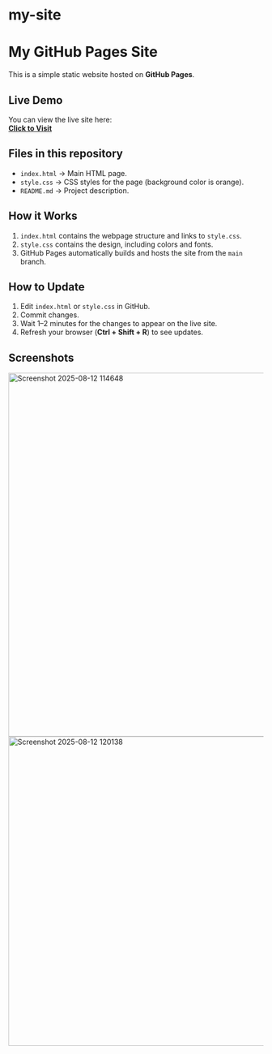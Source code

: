 # my-site

# My GitHub Pages Site

This is a simple static website hosted on **GitHub Pages**.

## Live Demo
You can view the live site here:  
[**Click to Visit**](https://kompallyvishnuvardhanreddy.github.io/my-site/)

## Files in this repository
- `index.html` → Main HTML page.
- `style.css` → CSS styles for the page (background color is orange).
- `README.md` → Project description.

## How it Works
1. `index.html` contains the webpage structure and links to `style.css`.
2. `style.css` contains the design, including colors and fonts.
3. GitHub Pages automatically builds and hosts the site from the `main` branch.

## How to Update
1. Edit `index.html` or `style.css` in GitHub.
2. Commit changes.
3. Wait 1–2 minutes for the changes to appear on the live site.
4. Refresh your browser (**Ctrl + Shift + R**) to see updates.

## Screenshots
<img width="1101" height="717" alt="Screenshot 2025-08-12 114648" src="https://github.com/user-attachments/assets/b2c70723-f706-463e-a06f-97cc667fe459" />

<img width="1420" height="610" alt="Screenshot 2025-08-12 120138" src="https://github.com/user-attachments/assets/5ff056a3-bab9-4161-a6b1-a06509c73e86" />
